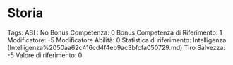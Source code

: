 # Storia

Tags: ABI
: No
Bonus Competenza: 0
Bonus Competenza di Riferimento: 1
Modificatore: -5
Modificatore  Abilità: 0
Statistica di riferimento: Intelligenza (Intelligenza%2050aa62c416cd4f4eb9ac3bfcfa050729.md)
Tiro Salvezza: -5
Valore di riferimento: 0